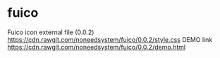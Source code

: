 # fuico

Fuico icon external file (0.0.2) https://cdn.rawgit.com/noneedsystem/fuico/0.0.2/style.css
DEMO link https://cdn.rawgit.com/noneedsystem/fuico/0.0.2/demo.html